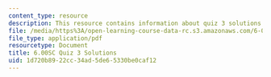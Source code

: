 ```yaml
---
content_type: resource
description: This resource contains information about quiz 3 solutions.
file: /media/https%3A/open-learning-course-data-rc.s3.amazonaws.com/6-00sc-introduction-to-computer-science-and-programming-spring-2011/1d720b8922cc34ad5de65330be0caf12_MIT6_00SCS11_q3_soln.pdf
file_type: application/pdf
resourcetype: Document
title: 6.00SC Quiz 3 Solutions
uid: 1d720b89-22cc-34ad-5de6-5330be0caf12
---
```


